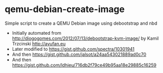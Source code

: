 # qemu-debian-create-image
Simple script to create a QEMU Debian image using debootstrap and nbd

 * Initially automated from <http://diogogomes.com/2012/07/13/debootstrap-kvm-image/> by Kamil Trzcinski <http://ayufan.eu>
 * Later modified to <https://gist.github.com/spectra/10301941>
 * And then <https://gist.github.com/jalsot/a24aa543021889ad0c70>
 * And then <https://gist.github.com/ldhieu/716db2f79ce49b95aa18e29885c16259>

